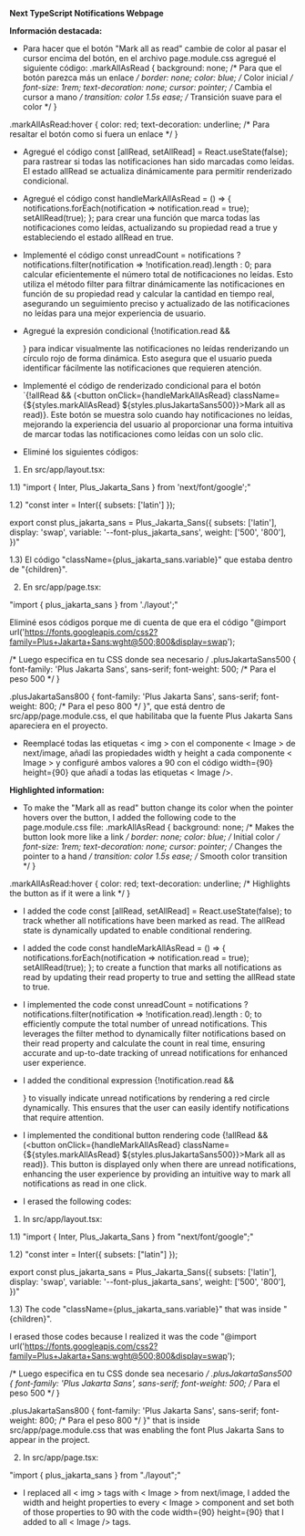 **Next TypeScript Notifications Webpage**

**Información destacada:**

- Para hacer que el botón "Mark all as read" cambie de color al pasar el cursor encima del botón, en el archivo page.module.css agregué el siguiente código: .markAllAsRead {
  background: none; /* Para que el botón parezca más un enlace */
  border: none;
  color: blue; /* Color inicial */
  font-size: 1rem;
  text-decoration: none;
  cursor: pointer; /* Cambia el cursor a mano */
  transition: color 1.5s ease; /* Transición suave para el color */
}

.markAllAsRead:hover {
  color: red; 
  text-decoration: underline; /* Para resaltar el botón como si fuera un enlace */
}

- Agregué el código const [allRead, setAllRead] = React.useState(false); para rastrear si todas las notificaciones han sido marcadas como leídas. El estado allRead se actualiza dinámicamente para permitir renderizado condicional.

- Agregué el código const handleMarkAllAsRead = () => { notifications.forEach(notification => notification.read = true); setAllRead(true); }; para crear una función que marca todas las notificaciones como leídas, actualizando su propiedad read a true y estableciendo el estado allRead en true.

- Implementé el código const unreadCount = notifications ? notifications.filter(notification => !notification.read).length : 0; para calcular eficientemente el número total de notificaciones no leídas. Esto utiliza el método filter para filtrar dinámicamente las notificaciones en función de su propiedad read y calcular la cantidad en tiempo real, asegurando un seguimiento preciso y actualizado de las notificaciones no leídas para una mejor experiencia de usuario.

- Agregué la expresión condicional {!notification.read && <div className={styles.red-circle}></div>} para indicar visualmente las notificaciones no leídas renderizando un círculo rojo de forma dinámica. Esto asegura que el usuario pueda identificar fácilmente las notificaciones que requieren atención.

- Implementé el código de renderizado condicional para el botón `{!allRead && (<button onClick={handleMarkAllAsRead} className={${styles.markAllAsRead} ${styles.plusJakartaSans500}}>Mark all as read)}. Este botón se muestra solo cuando hay notificaciones no leídas, mejorando la experiencia del usuario al proporcionar una forma intuitiva de marcar todas las notificaciones como leídas con un solo clic.

- Eliminé los siguientes códigos:

1) En src/app/layout.tsx:

1.1) "import { Inter, Plus_Jakarta_Sans } from 'next/font/google';"

1.2) "const inter = Inter({ subsets: ['latin'] });

export const plus_jakarta_sans = Plus_Jakarta_Sans({ subsets: ['latin'], display: 'swap', variable: '--font-plus_jakarta_sans', weight: ['500', '800'], })"

1.3) El código "className={plus_jakarta_sans.variable}" que estaba dentro de "<body className={plus_jakarta_sans.variable}>{children}</body>".

2) En src/app/page.tsx:

"import { plus_jakarta_sans } from './layout';"

Eliminé esos códigos porque me di cuenta de que era el código "@import url('https://fonts.googleapis.com/css2?family=Plus+Jakarta+Sans:wght@500;800&display=swap');

/* Luego especifica en tu CSS donde sea necesario / .plusJakartaSans500 { font-family: 'Plus Jakarta Sans', sans-serif; font-weight: 500; /* Para el peso 500 */ }

.plusJakartaSans800 { font-family: 'Plus Jakarta Sans', sans-serif; font-weight: 800; /* Para el peso 800 */ }", que está dentro de src/app/page.module.css, el que habilitaba que la fuente Plus Jakarta Sans apareciera en el proyecto.

- Reemplacé todas las etiquetas < img > con el componente < Image > de next/image, añadí las propiedades width y height a cada componente < Image > y configuré ambos valores a 90 con el código width={90} height={90} que añadí a todas las etiquetas < Image />.



**Highlighted information:**

- To make the "Mark all as read" button change its color when the pointer hovers over the button, I added the following code to the page.module.css file: .markAllAsRead {
  background: none; /* Makes the button look more like a link */
  border: none;
  color: blue; /* Initial color */
  font-size: 1rem;
  text-decoration: none;
  cursor: pointer; /* Changes the pointer to a hand */
  transition: color 1.5s ease; /* Smooth color transition */
}

.markAllAsRead:hover {
  color: red;
  text-decoration: underline; /* Highlights the button as if it were a link */
}

- I added the code const [allRead, setAllRead] = React.useState(false); to track whether all notifications have been marked as read. The allRead state is dynamically updated to enable conditional rendering.

- I added the code const handleMarkAllAsRead = () => {
notifications.forEach(notification => notification.read = true);
    setAllRead(true);
  }; to create a function that marks all notifications as read by updating their read property to true and setting the allRead state to true.

- I implemented the code const unreadCount = notifications ? notifications.filter(notification => !notification.read).length : 0; to efficiently compute the total number of unread notifications. This leverages the filter method to dynamically filter notifications based on their read property and calculate the count in real time, ensuring accurate and up-to-date tracking of unread notifications for enhanced user experience.

- I added the conditional expression {!notification.read && <div className={styles.red-circle}></div>} to visually indicate unread notifications by rendering a red circle dynamically. This ensures that the user can easily identify notifications that require attention.

- I implemented the conditional button rendering code {!allRead && (<button onClick={handleMarkAllAsRead} className={${styles.markAllAsRead} ${styles.plusJakartaSans500}}>Mark all as read</button>)}. This button is displayed only when there are unread notifications, enhancing the user experience by providing an intuitive way to mark all notifications as read in one click.

- I erased the following codes: 

1) In src/app/layout.tsx:

1.1) "import { Inter, Plus_Jakarta_Sans } from "next/font/google";" 

1.2) "const inter = Inter({ subsets: ["latin"] });

export const plus_jakarta_sans = Plus_Jakarta_Sans({
  subsets: ['latin'],
  display: 'swap',
  variable: '--font-plus_jakarta_sans',
  weight: ['500', '800'],
})"

1.3) The code "className={plus_jakarta_sans.variable}" that was inside "<body className={plus_jakarta_sans.variable}>{children}</body>".

I erased those codes because I realized it was the code "@import url('https://fonts.googleapis.com/css2?family=Plus+Jakarta+Sans:wght@500;800&display=swap');

/* Luego especifica en tu CSS donde sea necesario */
.plusJakartaSans500 {
  font-family: 'Plus Jakarta Sans', sans-serif;
  font-weight: 500; /* Para el peso 500 */
}

.plusJakartaSans800 {
  font-family: 'Plus Jakarta Sans', sans-serif;
  font-weight: 800; /* Para el peso 800 */
}" that is inside src/app/page.module.css that was enabling the font Plus Jakarta Sans to appear in the project.

2) In src/app/page.tsx:

"import { plus_jakarta_sans } from "./layout";"

- I replaced all < img > tags with < Image > from next/image, I added the width and height properties to every < Image > component and set both of those properties to 90 with the code width={90} 
  height={90} that I added to all < Image /> tags. 